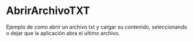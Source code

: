# AbrirArchivoTXT
Ejemplo de como abrir un archivo txt y cargar su contenido, seleccionando o dejar que la aplicación abra el ultimo archivo.
